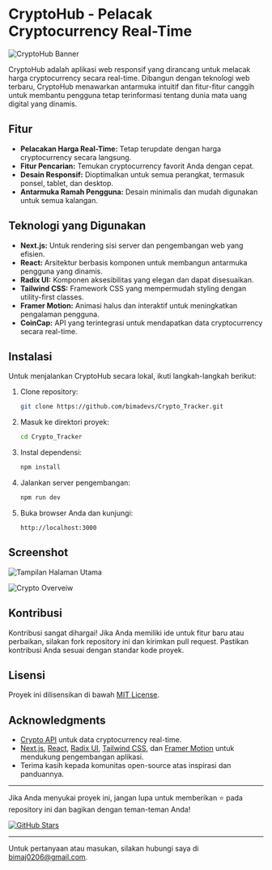 # CryptoHub - Pelacak Cryptocurrency Real-Time

![CryptoHub Banner](https://crypto-tracker-rho-three.vercel.app/og-image.png) <!-- Opsional: Tambahkan banner gambar untuk proyek Anda -->

CryptoHub adalah aplikasi web responsif yang dirancang untuk melacak harga cryptocurrency secara real-time. Dibangun dengan teknologi web terbaru, CryptoHub menawarkan antarmuka intuitif dan fitur-fitur canggih untuk membantu pengguna tetap terinformasi tentang dunia mata uang digital yang dinamis.

## Fitur

- **Pelacakan Harga Real-Time:** Tetap terupdate dengan harga cryptocurrency secara langsung.
- **Fitur Pencarian:** Temukan cryptocurrency favorit Anda dengan cepat.
- **Desain Responsif:** Dioptimalkan untuk semua perangkat, termasuk ponsel, tablet, dan desktop.
- **Antarmuka Ramah Pengguna:** Desain minimalis dan mudah digunakan untuk semua kalangan.

## Teknologi yang Digunakan

- **Next.js:** Untuk rendering sisi server dan pengembangan web yang efisien.
- **React:** Arsitektur berbasis komponen untuk membangun antarmuka pengguna yang dinamis.
- **Radix UI:** Komponen aksesibilitas yang elegan dan dapat disesuaikan.
- **Tailwind CSS:** Framework CSS yang mempermudah styling dengan utility-first classes.
- **Framer Motion:** Animasi halus dan interaktif untuk meningkatkan pengalaman pengguna.
- **CoinCap:** API yang terintegrasi untuk mendapatkan data cryptocurrency secara real-time.

## Instalasi

Untuk menjalankan CryptoHub secara lokal, ikuti langkah-langkah berikut:

1. Clone repository:

   ```bash
   git clone https://github.com/bimadevs/Crypto_Tracker.git
   ```

2. Masuk ke direktori proyek:

   ```bash
   cd Crypto_Tracker
   ```

3. Instal dependensi:

   ```bash
   npm install
   ```

4. Jalankan server pengembangan:

   ```bash
   npm run dev
   ```

5. Buka browser Anda dan kunjungi:

   ```
   http://localhost:3000
   ```

## Screenshot

![Tampilan Halaman Utama](https://crypto-tracker-rho-three.vercel.app/og-image.png) <!-- Ganti dengan tautan screenshot yang relevan -->

![Crypto Overveiw](https://crypto-tracker-rho-three.vercel.app/og-image.png) <!-- Ganti dengan tautan screenshot yang relevan -->



## Kontribusi

Kontribusi sangat dihargai! Jika Anda memiliki ide untuk fitur baru atau perbaikan, silakan fork repository ini dan kirimkan pull request. Pastikan kontribusi Anda sesuai dengan standar kode proyek.

## Lisensi

Proyek ini dilisensikan di bawah [MIT License](LICENSE).

## Acknowledgments

- [Crypto API](https://api.coincap.io) untuk data cryptocurrency real-time.
- [Next.js](https://nextjs.org/), [React](https://reactjs.org/), [Radix UI](https://www.radix-ui.com/), [Tailwind CSS](https://tailwindcss.com/), dan [Framer Motion](https://www.framer.com/motion/) untuk mendukung pengembangan aplikasi.
- Terima kasih kepada komunitas open-source atas inspirasi dan panduannya.

---

Jika Anda menyukai proyek ini, jangan lupa untuk memberikan ⭐ pada repository ini dan bagikan dengan teman-teman Anda!

[![GitHub Stars](https://img.shields.io/github/stars/bimadevs/Crypto_Tracker?style=social)](https://github.com/bimadevs/Crypto_Tracker/stargazers)

---

Untuk pertanyaan atau masukan, silakan hubungi saya di [bimaj0206@gmail.com](mailto:bimaj0206@gmail.com).
